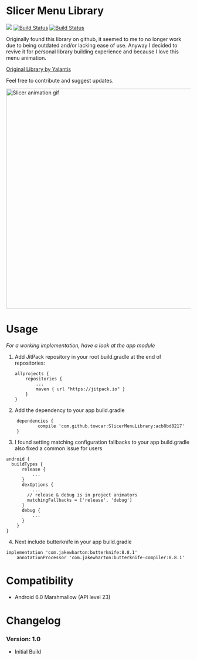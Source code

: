 # Slicer Menu Library

[![](https://jitpack.io/v/towcar/SlicerMenuLibrary.svg)](https://jitpack.io/#towcar/SlicerMenuLibrary)
[![Build Status](https://travis-ci.org/alipay/sofa-rpc.svg?branch=master)](https://www.carsonskjerdal.com)
[![Build Status](https://travis-ci.org/towcar/SlicerMenuLibrary.png?branch=master)](https://www.carsonskjerdal.com)



Originally found this library on github, it seemed to me to no longer work due to being outdated and/or lacking ease of use. Anyway I decided to revive it for personal library building experience and because I love this menu animation.

[Original Library by Yalantis](https://github.com/Yalantis/GuillotineMenu-Android)

Feel free to contribute and suggest updates.

<img src="https://media.giphy.com/media/1oFpGN2Ycwh1g4DWej/giphy.gif" alt="Slicer animation gif" style="width:800;height:600">


# Usage

*For a working implementation, have a look at the app module*
1. Add JitPack repository in your root build.gradle at the end of repositories:

    ~~~
    allprojects {
        repositories {
            ...
            maven { url "https://jitpack.io" }
        }
    }

    ~~~

2. Add the dependency to your app build.gradle

~~~
   	dependencies {
	        compile 'com.github.towcar:SlicerMenuLibrary:acb8bd8217'
	}

~~~

3. I found setting matching configuration fallbacks to your app build.gradle also fixed a common issue for users
~~~
android {
  buildTypes {
      release {
          ...
      }
      dexOptions {
          ...
        // release & debug is in project animators
        matchingFallbacks = ['release', 'debug']
      }
      debug {
          ...
      }
    }
}
~~~

4. Next include butterknife in your app build.gradle
~~~
implementation 'com.jakewharton:butterknife:8.8.1'
    annotationProcessor 'com.jakewharton:butterknife-compiler:8.8.1'
~~~

# Compatibility
  
  * Android 6.0 Marshmallow (API level 23)
  
# Changelog

### Version: 1.0

  * Initial Build
 

